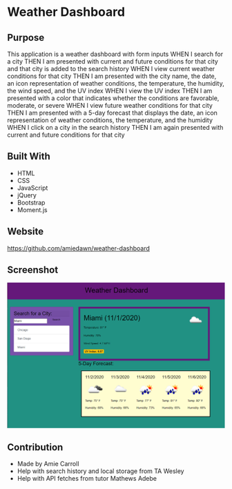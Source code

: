# Weather Dashboard

## Purpose
This application is a weather dashboard with form inputs
WHEN I search for a city
THEN I am presented with current and future conditions for that city and that city is added to the search history
WHEN I view current weather conditions for that city
THEN I am presented with the city name, the date, an icon representation of weather conditions, the temperature, the humidity, the wind speed, and the UV index
WHEN I view the UV index
THEN I am presented with a color that indicates whether the conditions are favorable, moderate, or severe
WHEN I view future weather conditions for that city
THEN I am presented with a 5-day forecast that displays the date, an icon representation of weather conditions, the temperature, and the humidity
WHEN I click on a city in the search history
THEN I am again presented with current and future conditions for that city

## Built With
* HTML
* CSS
* JavaScript
* jQuery
* Bootstrap
* Moment.js

## Website
https://github.com/amiedawn/weather-dashboard

## Screenshot
![Screenshot](/assets/images/screenshot.png)

## Contribution
* Made by Amie Carroll
* Help with search history and local storage from TA Wesley
* Help with API fetches from tutor Mathews Adebe

